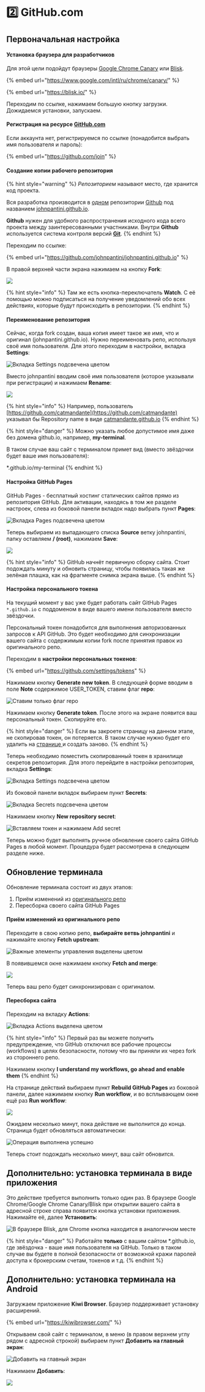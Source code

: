 # 2️⃣ GitHub.com

## Первоначальная настройка

#### Установка браузера для разработчиков

Для этой цели подойдут браузеры [Google Chrome Canary](https://www.google.com/intl/ru/chrome/canary/) или [Blisk](https://blisk.io/).

{% embed url="https://www.google.com/intl/ru/chrome/canary/" %}

{% embed url="https://blisk.io/" %}

Переходим по ссылке, нажимаем большую кнопку загрузки. Дожидаемся установки, запускаем.

#### Регистрация на ресурсе [GitHub.com](https://github.com/)

Если аккаунта нет, регистрируемся по ссылке \(понадобится выбрать имя пользователя и пароль\):

{% embed url="https://github.com/join" %}

#### Создание копии рабочего репозитория

{% hint style="warning" %}
_Репозиторием_ называют место, где хранится код проекта.

Вся разработка производится в [одном](https://ru.wikipedia.org/wiki/%D0%9C%D0%BE%D0%BD%D0%BE%D1%80%D0%B5%D0%BF%D0%BE%D0%B7%D0%B8%D1%82%D0%BE%D1%80%D0%B8%D0%B9) репозитории [Github](https://github.com/) под названием  [johnpantini.github.io](https://github.com/johnpantini/johnpantini.github.io).

**Github** нужен для удобного распространения исходного кода всего проекта между заинтересованными участниками. Внутри **Github** используется система контроля версий [**Git**](https://ru.wikipedia.org/wiki/Git).
{% endhint %}

Переходим по ссылке:

{% embed url="https://github.com/johnpantini/johnpantini.github.io" %}

В правой верхней части экрана нажимаем на кнопку **Fork**:

![](../.gitbook/assets/image%20%28250%29.png)

{% hint style="info" %}
Там же есть кнопка-переключатель **Watch**. С её помощью можно подписаться на получение уведомлений обо всех действиях, которые будут происходить в репозитории.
{% endhint %}

#### Переименование репозитория

Сейчас, когда fork создан, ваша копия имеет такое же имя, что и оригинал \(johnpantini.github.io\). Нужно переименовать репо, используя своё имя пользователя. Для этого переходим в настройки, вкладка **Settings**:

![&#x412;&#x43A;&#x43B;&#x430;&#x434;&#x43A;&#x430; Settings &#x43F;&#x43E;&#x434;&#x441;&#x432;&#x435;&#x447;&#x435;&#x43D;&#x430; &#x446;&#x432;&#x435;&#x442;&#x43E;&#x43C;](../.gitbook/assets/image%20%28238%29.png)

Вместо johnpantini вводим своё имя пользователя \(которое указывали при регистрации\) и нажимаем **Rename**:

![](../.gitbook/assets/image%20%28249%29.png)

{% hint style="info" %}
Например, пользователь [https://github.com/catmandante](https://github.com/catmandante) указывал бы Repository name в виде [catmandante.github.io](https://github.com/catmandante/catmandante.github.io)
{% endhint %}

{% hint style="danger" %}
Можно указать любое допустимое имя даже без домена github.io, например, **my-terminal**.

В таком случае ваш сайт с терминалом примет вид \(вместо звёздочки будет ваше имя пользователя\):

\*.github.io/my-terminal
{% endhint %}

#### Настройка GitHub Pages

GitHub Pages - бесплатный хостинг статических сайтов прямо из репозитория GitHub. Для активации, находясь в том же разделе настроек, слева из боковой панели вкладок надо выбрать пункт **Pages**:

![&#x412;&#x43A;&#x43B;&#x430;&#x434;&#x43A;&#x430; Pages &#x43F;&#x43E;&#x434;&#x441;&#x432;&#x435;&#x447;&#x435;&#x43D;&#x430; &#x446;&#x432;&#x435;&#x442;&#x43E;&#x43C;](../.gitbook/assets/image%20%28237%29.png)

Теперь выбираем из выпадающего списка **Source** ветку johnpantini, папку оставляем **/ \(root\)**, нажимаем **Save**:

![](../.gitbook/assets/image%20%28239%29.png)

{% hint style="info" %}
GitHub начнёт первичную сборку сайта. Стоит подождать минуту и обновить страницу, чтобы появилась такая же зелёная плашка, как на фрагменте снимка экрана выше.
{% endhint %}

#### Настройка персонального токена

На текущий момент у вас уже будет работать сайт GitHub Pages `*.github.io` с поддоменом в виде вашего имени пользователя вместо звёздочки.

Персональный токен понадобится для выполнения авторизованных запросов к API GitHub. Это будет необходимо для синхронизации вашего сайта с содержимым копии fork после принятия правок из оригинального репо.

Переходим в **настройки персональных токенов**:

{% embed url="https://github.com/settings/tokens" %}

Нажимаем кнопку **Generate new token**. В следующей форме вводим в поле **Note** содержимое USER\_TOKEN, ставим флаг **repo**:

![&#x421;&#x442;&#x430;&#x432;&#x438;&#x43C; &#x442;&#x43E;&#x43B;&#x44C;&#x43A;&#x43E; &#x444;&#x43B;&#x430;&#x433; repo](../.gitbook/assets/image%20%28247%29.png)

Нажимаем кнопку **Generate token**. После этого на экране появится ваш персональный токен. Скопируйте его.

{% hint style="danger" %}
Если вы закроете страницу на данном этапе, не скопировав токен, он потеряется. В таком случае нужно будет его удалить на [странице ](https://github.com/settings/tokens)и создать заново.
{% endhint %}

Теперь необходимо поместить скопированный токен в хранилище секретов репозитория. Для этого перейдите в настройки репозитория, вкладка **Settings**:

![&#x412;&#x43A;&#x43B;&#x430;&#x434;&#x43A;&#x430; Settings &#x43F;&#x43E;&#x434;&#x441;&#x432;&#x435;&#x447;&#x435;&#x43D;&#x430; &#x446;&#x432;&#x435;&#x442;&#x43E;&#x43C;](../.gitbook/assets/image%20%28238%29.png)

Из боковой панели вкладок выбираем пункт **Secrets**:

![&#x412;&#x43A;&#x43B;&#x430;&#x434;&#x43A;&#x430; Secrets &#x43F;&#x43E;&#x434;&#x441;&#x432;&#x435;&#x447;&#x435;&#x43D;&#x430; &#x446;&#x432;&#x435;&#x442;&#x43E;&#x43C;](../.gitbook/assets/image%20%28242%29.png)

Нажимаем кнопку **New repository secret**:

![&#x412;&#x441;&#x442;&#x430;&#x432;&#x43B;&#x44F;&#x435;&#x43C; &#x442;&#x43E;&#x43A;&#x435;&#x43D; &#x438; &#x43D;&#x430;&#x436;&#x438;&#x43C;&#x430;&#x435;&#x43C; Add secret](../.gitbook/assets/image%20%28236%29.png)

Теперь можно будет выполнять ручное обновление своего сайта GitHub Pages в любой момент. Процедура будет рассмотрена в следующем разделе ниже. 

## Обновление терминала

Обновление терминала состоит из двух этапов:

1. Приём изменений из [оригинального репо](https://github.com/johnpantini/johnpantini.github.io)
2. Пересборка своего сайта GitHub Pages

#### Приём изменений из оригинального репо

Переходите в свою копию репо,  **выбирайте ветвь johnpantini** и нажимайте кнопку **Fetch upstream**:

![&#x412;&#x430;&#x436;&#x43D;&#x44B;&#x435; &#x44D;&#x43B;&#x435;&#x43C;&#x435;&#x43D;&#x442;&#x44B; &#x443;&#x43F;&#x440;&#x430;&#x432;&#x43B;&#x435;&#x43D;&#x438;&#x44F; &#x432;&#x44B;&#x434;&#x435;&#x43B;&#x435;&#x43D;&#x44B; &#x446;&#x432;&#x435;&#x442;&#x43E;&#x43C;](../.gitbook/assets/image%20%28241%29.png)

В появившемся окне нажимаем кнопку **Fetch and merge**:

![](../.gitbook/assets/image%20%28246%29.png)

Теперь ваш репо будет синхронизирован с оригиналом.

#### Пересборка сайта

Переходим на вкладку **Actions**:

![&#x412;&#x43A;&#x43B;&#x430;&#x434;&#x43A;&#x430; Actions &#x432;&#x44B;&#x434;&#x435;&#x43B;&#x435;&#x43D;&#x430; &#x446;&#x432;&#x435;&#x442;&#x43E;&#x43C;](../.gitbook/assets/image%20%28240%29.png)

{% hint style="info" %}
Первый раз вы можете получить предупреждение, что GitHub отключил все рабочие процессы \(workflows\) в целях безопасности, потому что вы приняли их через fork из стороннего репо. 

Нажимаем кнопку **I understand my workflows, go ahead and enable them**
{% endhint %}

На странице действий выбираем пункт **Rebuild GitHub Pages** из боковой панели, далее нажимаем кнопку **Run workflow**, и во всплывающем окне ещё раз **Run workflow**:

![](../.gitbook/assets/image%20%28245%29.png)

Ожидаем несколько минут, пока действие не выполнится до конца. Страница будет обновляться автоматически:

![&#x41E;&#x43F;&#x435;&#x440;&#x430;&#x446;&#x438;&#x44F; &#x432;&#x44B;&#x43F;&#x43E;&#x43B;&#x43D;&#x435;&#x43D;&#x430; &#x443;&#x441;&#x43F;&#x435;&#x448;&#x43D;&#x43E;](../.gitbook/assets/image%20%28243%29.png)

Теперь стоит подождать несколько минут, ваш сайт обновится.

## Дополнительно: установка терминала в виде приложения

Это действие требуется выполнить только один раз. В браузере Google Chrome/Google Chrome Canary/Blisk при открытии вашего сайта в адресной строке справа появится кнопка установки приложения. Нажимайте её, далее **Установить**:

![&#x412; &#x431;&#x440;&#x430;&#x443;&#x437;&#x435;&#x440;&#x435; Blisk, &#x434;&#x43B;&#x44F; Chrome &#x43A;&#x43D;&#x43E;&#x43F;&#x43A;&#x430; &#x43D;&#x430;&#x445;&#x43E;&#x434;&#x438;&#x442;&#x441;&#x44F; &#x432; &#x430;&#x43D;&#x430;&#x43B;&#x43E;&#x433;&#x438;&#x447;&#x43D;&#x43E;&#x43C; &#x43C;&#x435;&#x441;&#x442;&#x435;](../.gitbook/assets/image%20%28248%29.png)

{% hint style="danger" %}
Работайте **только** с вашим сайтом \*.github.io, где звёздочка - ваше имя пользователя на GitHub. Только в таком случае вы будете в полной безопасности от возможной кражи паролей доступа к брокерским счетам, токенов и т.д.
{% endhint %}

## Дополнительно: установка терминала на Android

Загружаем приложение **Kiwi Browser**. Браузер поддерживает установку расширений.

{% embed url="https://kiwibrowser.com/" %}

Открываем свой сайт с терминалом,  в меню \(в правом верхнем углу рядом с адресной строкой\) выбираем пункт **Добавить на главный экран**:

![&#x414;&#x43E;&#x431;&#x430;&#x432;&#x438;&#x442;&#x44C; &#x43D;&#x430; &#x433;&#x43B;&#x430;&#x432;&#x43D;&#x44B;&#x439; &#x44D;&#x43A;&#x440;&#x430;&#x43D;](../.gitbook/assets/image%20%28251%29.png)

Нажимаем **Добавить**:

![](../.gitbook/assets/image%20%28252%29.png)

